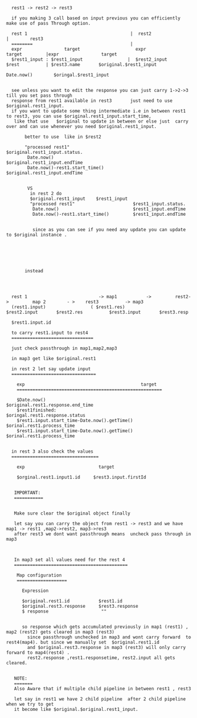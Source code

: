 

      rest1 -> rest2 -> rest3

      if you making 3 call based on input previous you can efficiently make use of pass Through option.

      rest 1                                       |  rest2                              |        rest3
      ========                                     |
      expr                target                     expr                target         |expr                target
      $rest1_input : $rest1_input                 |  $rest2_input        $rest          | $rest3.name       $original.$rest1_input
                                                                                          Date.now()        $oringal.$rest1_input    


      see unless you want to edit the response you can just carry 1->2->3 till you set pass through 
      response from rest1 available in rest3       just need to use $original.rest1_input.
      if you want to update some thing intermediate i.e in between rest1 to rest3, you can use $original.rest1_input.start_time,
       like that use   $original to update in between or else just  carry over and can use whenever you need $original.rest1_input.
      
           better to use  like in $rest2 
           
           "processed rest1"                      $original.rest1_input.status.
            Date.now()                            $original.rest1_input.endTime
            Date.now()-rest1.start_time()         $original.rest1_input.endTime
            
            
            VS
             in rest 2 do 
             $original.rest1_input    $rest1_input
             "processed rest1"                      $rest1_input.status.
              Date.now()                            $rest1_input.endTime
              Date.now()-rest1.start_time()         $rest1_input.endTime
              
              
              since as you can see if you need any update you can update to $original instance .
            
             

            

           
           instead
      
      
      
      
      rest 1                           -> map1           ->         rest2->         map 2        - >    rest3          -> map3
      (rest1.input)                 ( $rest1.res)               $rest2.input       $rest2.res          $rest3.input       $rest3.resp
      
      $rest1.input.id
      
      to carry rest1.input to rest4
      ===============================
      
      just check passthrough in map1,map2,map3
      
      in map3 get like $original.rest1
      
      in rest 2 let say update input
      ================================
      
        exp                                            target
        =======================================================
        
        $Date.now()                                    $original.rest1.response.end_time
        $rest1finished:                                 $oringal.rest1.response.status
        $rest1.input.start_time-Date.now().getTime()    $orinal.rest1.process_time
        $rest1.input.start_time-Date.now().getTime()    $orinal.rest1.process_time
        
        
      in rest 3 also check the values
      =================================
        
        exp                            target
         
        $orginal.rest1.input1.id     $rest3.input.firstId
       
       
       IMPORTANT:
       ===========
       
       
       Make sure clear the $original object finally 
       
       let say you can carry the object from rest1 -> rest3 and we have map1 -> rest1 ,map2->rest2, map3->res3
       after rest3 we dont want passthrough means  uncheck pass through in map3
       
       
       
       In map3 set all values need for the rest 4
       ===========================================
          
        Map configuration 
        ===================
        
          Expression 
           
          $original.rest1.id           $rest1.id 
          $original.rest3.response     $rest3.response  
          $ response                    ""
          
          
          so response which gets accumulated previously in map1 (rest1) , map2 (rest2) gets cleared in map3 (rest3)
            since passthrough unchecked in map3 and wont carry forward  to rest4(map4). but since we manually set  $original.rest1.id  
            and $original.rest3.response in map3 (rest3) will only carry forward to map4(rest4) .
            rest2.response ,rest1.responsetime, rest2.input all gets cleared.
       
       
       NOTE:
       =======
       Also Aware that if multiple child pipeline in between rest1 , rest3
       
       let say in rest1 we have 2 child pipeline  after 2 child pipeline when we try to get 
       it become like $original.$original.rest1_input.

      
